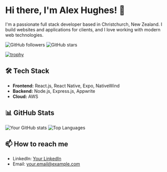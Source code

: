 # Hi there, I'm Alex Hughes! 👋

I'm a passionate full stack developer based in Christchurch, New Zealand. I build websites and applications for clients, and I love working with modern web technologies.

![GitHub followers](https://img.shields.io/github/followers/Mrmcmxc?label=Follow&style=social)
![GitHub stars](https://img.shields.io/github/stars/Mrmcmxc?affiliations=OWNER%2CCOLLABORATOR&style=social)

[![trophy](https://github-profile-trophy.vercel.app/?username=Mrmcmxc)](https://github.com/ryo-ma/github-profile-trophy)
## 🛠️ Tech Stack

- **Frontend:** React.js, React Native, Expo, NativeWind
- **Backend:** Node.js, Express.js, Appwrite
- **Cloud:** AWS

## 📊 GitHub Stats

![Your GitHub stats](https://github-readme-stats.vercel.app/api?username=Mrmcmxc&show_icons=true&theme=radical)
![Top Languages](https://github-readme-stats.vercel.app/api/top-langs/?username=Mrmcmxc&layout=compact&theme=radical)


## 📫 How to reach me

- LinkedIn: [Your LinkedIn](https://linkedin.com/in/yourusername)
- Email: your.email@example.com
